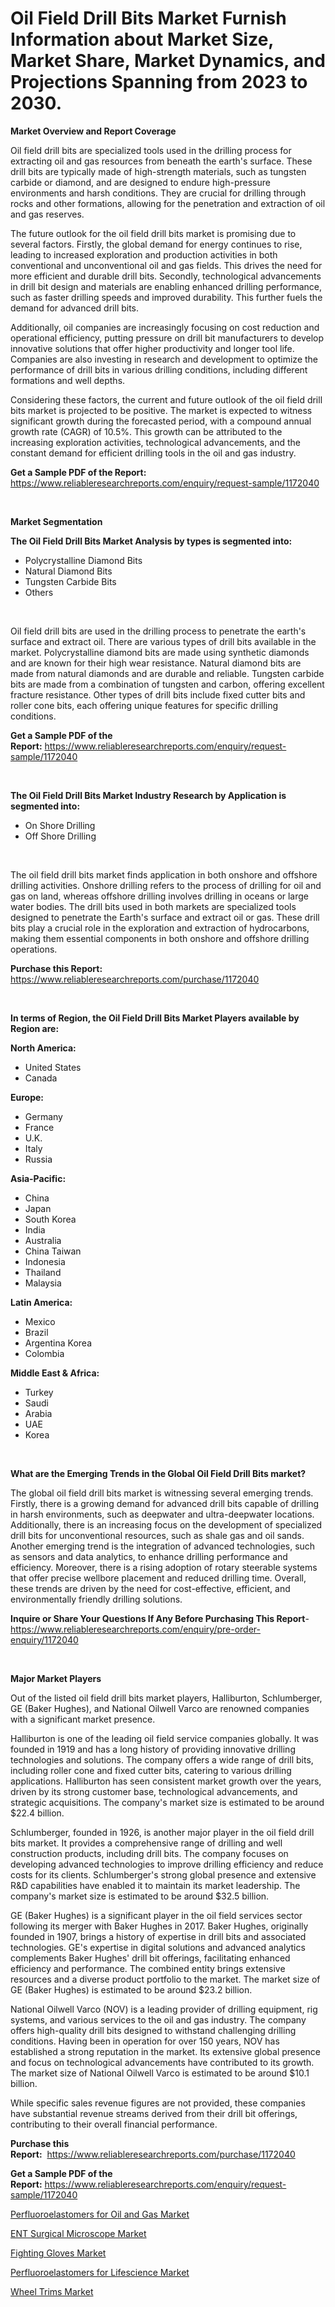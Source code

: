<p><h1>Oil Field Drill Bits Market Furnish Information about Market Size, Market Share, Market Dynamics, and Projections Spanning from 2023 to 2030.</h1></p><p><strong>Market Overview and Report Coverage</strong></p>
<p><p>Oil field drill bits are specialized tools used in the drilling process for extracting oil and gas resources from beneath the earth's surface. These drill bits are typically made of high-strength materials, such as tungsten carbide or diamond, and are designed to endure high-pressure environments and harsh conditions. They are crucial for drilling through rocks and other formations, allowing for the penetration and extraction of oil and gas reserves.</p><p>The future outlook for the oil field drill bits market is promising due to several factors. Firstly, the global demand for energy continues to rise, leading to increased exploration and production activities in both conventional and unconventional oil and gas fields. This drives the need for more efficient and durable drill bits. Secondly, technological advancements in drill bit design and materials are enabling enhanced drilling performance, such as faster drilling speeds and improved durability. This further fuels the demand for advanced drill bits.</p><p>Additionally, oil companies are increasingly focusing on cost reduction and operational efficiency, putting pressure on drill bit manufacturers to develop innovative solutions that offer higher productivity and longer tool life. Companies are also investing in research and development to optimize the performance of drill bits in various drilling conditions, including different formations and well depths.</p><p>Considering these factors, the current and future outlook of the oil field drill bits market is projected to be positive. The market is expected to witness significant growth during the forecasted period, with a compound annual growth rate (CAGR) of 10.5%. This growth can be attributed to the increasing exploration activities, technological advancements, and the constant demand for efficient drilling tools in the oil and gas industry.</p></p>
<p><strong>Get a Sample PDF of the Report:</strong> <a href="https://www.reliableresearchreports.com/enquiry/request-sample/1172040">https://www.reliableresearchreports.com/enquiry/request-sample/1172040</a></p>
<p>&nbsp;</p>
<p><strong>Market Segmentation</strong></p>
<p><strong>The Oil Field Drill Bits Market Analysis by types is segmented into:</strong></p>
<p><ul><li>Polycrystalline Diamond Bits</li><li>Natural Diamond Bits</li><li>Tungsten Carbide Bits</li><li>Others</li></ul></p>
<p>&nbsp;</p>
<p><p>Oil field drill bits are used in the drilling process to penetrate the earth's surface and extract oil. There are various types of drill bits available in the market. Polycrystalline diamond bits are made using synthetic diamonds and are known for their high wear resistance. Natural diamond bits are made from natural diamonds and are durable and reliable. Tungsten carbide bits are made from a combination of tungsten and carbon, offering excellent fracture resistance. Other types of drill bits include fixed cutter bits and roller cone bits, each offering unique features for specific drilling conditions.</p></p>
<p><strong>Get a Sample PDF of the Report:</strong>&nbsp;<a href="https://www.reliableresearchreports.com/enquiry/request-sample/1172040">https://www.reliableresearchreports.com/enquiry/request-sample/1172040</a></p>
<p>&nbsp;</p>
<p><strong>The Oil Field Drill Bits Market Industry Research by Application is segmented into:</strong></p>
<p><ul><li>On Shore Drilling</li><li>Off Shore Drilling</li></ul></p>
<p>&nbsp;</p>
<p><p>The oil field drill bits market finds application in both onshore and offshore drilling activities. Onshore drilling refers to the process of drilling for oil and gas on land, whereas offshore drilling involves drilling in oceans or large water bodies. The drill bits used in both markets are specialized tools designed to penetrate the Earth's surface and extract oil or gas. These drill bits play a crucial role in the exploration and extraction of hydrocarbons, making them essential components in both onshore and offshore drilling operations.</p></p>
<p><strong>Purchase this Report:</strong>&nbsp; <a href="https://www.reliableresearchreports.com/purchase/1172040">https://www.reliableresearchreports.com/purchase/1172040</a></p>
<p>&nbsp;</p>
<p><strong>In terms of Region, the Oil Field Drill Bits Market Players available by Region are:</strong></p>
<p>
    <p> <strong> North America: </strong>
        <ul>
            <li>United States</li>
            <li>Canada</li>
        </ul>
        </p> 
    <p> <strong> Europe: </strong>
        <ul>
            <li>Germany</li>
            <li>France</li>
            <li>U.K.</li>
            <li>Italy</li>
            <li>Russia</li>
        </ul>
        </p> 
    <p> <strong> Asia-Pacific: </strong>
        <ul>
            <li>China</li>
            <li>Japan</li>
            <li>South Korea</li>
            <li>India</li>
            <li>Australia</li>
            <li>China Taiwan</li>
            <li>Indonesia</li>
            <li>Thailand</li>
            <li>Malaysia</li>
        </ul>
        </p> 
    <p> <strong> Latin America: </strong>
        <ul>
            <li>Mexico</li>
            <li>Brazil</li>
            <li>Argentina Korea</li>
            <li>Colombia</li>
        </ul>
        </p> 
    <p> <strong> Middle East & Africa: </strong>
        <ul>
            <li>Turkey</li>
            <li>Saudi</li>
            <li>Arabia</li>
            <li>UAE</li>
            <li>Korea</li>
        </ul>
    </p>
    </p>
<p>&nbsp;</p>
<p><strong>What are the Emerging Trends in the Global Oil Field Drill Bits market?</strong></p>
<p><p>The global oil field drill bits market is witnessing several emerging trends. Firstly, there is a growing demand for advanced drill bits capable of drilling in harsh environments, such as deepwater and ultra-deepwater locations. Additionally, there is an increasing focus on the development of specialized drill bits for unconventional resources, such as shale gas and oil sands. Another emerging trend is the integration of advanced technologies, such as sensors and data analytics, to enhance drilling performance and efficiency. Moreover, there is a rising adoption of rotary steerable systems that offer precise wellbore placement and reduced drilling time. Overall, these trends are driven by the need for cost-effective, efficient, and environmentally friendly drilling solutions.</p></p>
<p><strong>Inquire or Share Your Questions If Any Before Purchasing This Report</strong>- <a href="https://www.reliableresearchreports.com/enquiry/pre-order-enquiry/1172040">https://www.reliableresearchreports.com/enquiry/pre-order-enquiry/1172040</a></p>
<p>&nbsp;</p>
<p><strong>Major Market Players</strong></p>
<p><p>Out of the listed oil field drill bits market players, Halliburton, Schlumberger, GE (Baker Hughes), and National Oilwell Varco are renowned companies with a significant market presence.</p><p>Halliburton is one of the leading oil field service companies globally. It was founded in 1919 and has a long history of providing innovative drilling technologies and solutions. The company offers a wide range of drill bits, including roller cone and fixed cutter bits, catering to various drilling applications. Halliburton has seen consistent market growth over the years, driven by its strong customer base, technological advancements, and strategic acquisitions. The company's market size is estimated to be around $22.4 billion.</p><p>Schlumberger, founded in 1926, is another major player in the oil field drill bits market. It provides a comprehensive range of drilling and well construction products, including drill bits. The company focuses on developing advanced technologies to improve drilling efficiency and reduce costs for its clients. Schlumberger's strong global presence and extensive R&D capabilities have enabled it to maintain its market leadership. The company's market size is estimated to be around $32.5 billion.</p><p>GE (Baker Hughes) is a significant player in the oil field services sector following its merger with Baker Hughes in 2017. Baker Hughes, originally founded in 1907, brings a history of expertise in drill bits and associated technologies. GE's expertise in digital solutions and advanced analytics complements Baker Hughes' drill bit offerings, facilitating enhanced efficiency and performance. The combined entity brings extensive resources and a diverse product portfolio to the market. The market size of GE (Baker Hughes) is estimated to be around $23.2 billion.</p><p>National Oilwell Varco (NOV) is a leading provider of drilling equipment, rig systems, and various services to the oil and gas industry. The company offers high-quality drill bits designed to withstand challenging drilling conditions. Having been in operation for over 150 years, NOV has established a strong reputation in the market. Its extensive global presence and focus on technological advancements have contributed to its growth. The market size of National Oilwell Varco is estimated to be around $10.1 billion.</p><p>While specific sales revenue figures are not provided, these companies have substantial revenue streams derived from their drill bit offerings, contributing to their overall financial performance.</p></p>
<p><strong>Purchase this Report:</strong>&nbsp;&nbsp;<a href="https://www.reliableresearchreports.com/purchase/1172040">https://www.reliableresearchreports.com/purchase/1172040</a></p>
<p></p>
<p><strong>Get a Sample PDF of the Report:</strong>&nbsp;<a href="https://www.reliableresearchreports.com/enquiry/request-sample/1172040">https://www.reliableresearchreports.com/enquiry/request-sample/1172040</a></p>
<p><p><a href="https://www.linkedin.com/pulse/perfluoroelastomers-oil-gas-market-research-report-unlocks-analysis/">Perfluoroelastomers for Oil and Gas Market</a></p><p><a href="https://medium.com/@nayanmongiarp23/ent-surgical-microscope-market-size-cagr-trends-2024-2030-7e9f764aa211">ENT Surgical Microscope Market</a></p><p><a href="https://github.com/kipkeeva/Market-Research-Report-List-1/blob/main/fighting-gloves-market.md">Fighting Gloves Market</a></p><p><a href="https://www.linkedin.com/pulse/perfluoroelastomers-lifescience-market-size/">Perfluoroelastomers for Lifescience Market</a></p><p><a href="https://medium.com/@ulicesweber/wheel-trims-market-size-growth-forecast-2023-2030-adf4d5e4f74b">Wheel Trims Market</a></p></p>